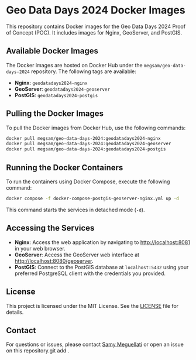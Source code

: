 # Geo Data Days 2024 Docker Images
This repository contains Docker images for the Geo Data Days 2024 Proof of Concept (POC). It includes images for Nginx, GeoServer, and PostGIS.
## Available Docker Images
The Docker images are hosted on Docker Hub under the `megsam/geo-data-days-2024` repository. The following tags are available:
- **Nginx**: `geodatadays2024-nginx`
- **GeoServer**: `geodatadays2024-geoserver`
- **PostGIS**: `geodatadays2024-postgis`
## Pulling the Docker Images
To pull the Docker images from Docker Hub, use the following commands:
```sh
docker pull megsam/geo-data-days-2024:geodatadays2024-nginx
docker pull megsam/geo-data-days-2024:geodatadays2024-geoserver
docker pull megsam/geo-data-days-2024:geodatadays2024-postgis
```
## Running the Docker Containers
To run the containers using Docker Compose, execute the following command:
```sh
docker compose -f docker-compose-postgis-geoserver-nginx.yml up -d
```
This command starts the services in detached mode (`-d`).
## Accessing the Services
- **Nginx**: Access the web application by navigating to [http://localhost:8081](http://localhost:8081) in your web browser.
- **GeoServer**: Access the GeoServer web interface at [http://localhost:8080/geoserver](http://localhost:8080/geoserver).
- **PostGIS**: Connect to the PostGIS database at `localhost:5432` using your preferred PostgreSQL client with the credentials you provided.
## License
This project is licensed under the MIT License. See the [LICENSE](LICENSE) file for details.
## Contact
For questions or issues, please contact [Samy Meguellati](mailto:samy.meguellati@capgemini.com) or open an issue on this repository.git add . 